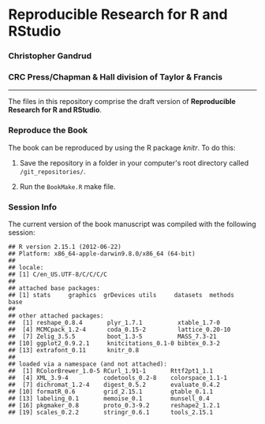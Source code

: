 # Reproducible Research for R and RStudio

### Christopher Gandrud

### CRC Press/Chapman & Hall division of Taylor & Francis

---

The files in this repository comprise the draft version of **Reproducible Research for R and RStudio**.

### Reproduce the Book

The book can be reproduced by using the R package *knitr*. To do this:

1. Save the repository in a folder in your computer's root directory called `/git_repositories/`.

2. Run the `BookMake.R` make file.

### Session Info
The current version of the book manuscript was compiled with the following session:


```
## R version 2.15.1 (2012-06-22)
## Platform: x86_64-apple-darwin9.8.0/x86_64 (64-bit)
## 
## locale:
## [1] C/en_US.UTF-8/C/C/C/C
## 
## attached base packages:
## [1] stats     graphics  grDevices utils     datasets  methods   base     
## 
## other attached packages:
##  [1] reshape_0.8.4       plyr_1.7.1          xtable_1.7-0       
##  [4] MCMCpack_1.2-4      coda_0.15-2         lattice_0.20-10    
##  [7] Zelig_3.5.5         boot_1.3-5          MASS_7.3-21        
## [10] ggplot2_0.9.2.1     knitcitations_0.1-0 bibtex_0.3-2       
## [13] extrafont_0.11      knitr_0.8          
## 
## loaded via a namespace (and not attached):
##  [1] RColorBrewer_1.0-5 RCurl_1.91-1       Rttf2pt1_1.1      
##  [4] XML_3.9-4          codetools_0.2-8    colorspace_1.1-1  
##  [7] dichromat_1.2-4    digest_0.5.2       evaluate_0.4.2    
## [10] formatR_0.6        grid_2.15.1        gtable_0.1.1      
## [13] labeling_0.1       memoise_0.1        munsell_0.4       
## [16] pkgmaker_0.8       proto_0.3-9.2      reshape2_1.2.1    
## [19] scales_0.2.2       stringr_0.6.1      tools_2.15.1
```


